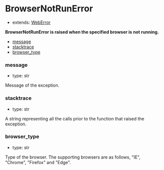 # BrowserNotRunError

- extends: [WebError](./doc/api/python/exceptions/weberror.md)

**BrowserNotRunError is raised when the specified browser is not running.**

- [message](#message)
- [stacktrace](#stacktrace)
- [browser_type](#browser_type)


### message
- type: str

Message of the exception.


### stacktrace
- type: str

A string representing all the calls prior to the function that raised the exception.

### browser_type
- type: str

Type of the browser. The supporting browsers are as follows, "IE", "Chrome", "Firefox" and "Edge".
